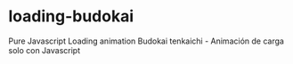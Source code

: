 # loading-budokai
Pure Javascript Loading animation Budokai tenkaichi - Animación de carga solo con Javascript
